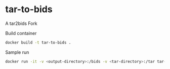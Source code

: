 # tar-to-bids
A tar2bids Fork

Build container
```bash
docker build -t tar-to-bids .
```

Sample run
```bash
docker run -it -v <output-directory>:/bids -v <tar-directory>:/tar tar-to-bids --tar tar/<tar-file> --subject <subject-id> --session <session-id> --heuristic <heuristic> --output_dir /bids
```

